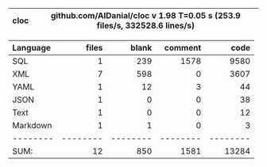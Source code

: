 cloc|github.com/AlDanial/cloc v 1.98  T=0.05 s (253.9 files/s, 332528.6 lines/s)
--- | ---

Language|files|blank|comment|code
:-------|-------:|-------:|-------:|-------:
SQL|1|239|1578|9580
XML|7|598|0|3607
YAML|1|12|3|44
JSON|1|0|0|38
Text|1|0|0|12
Markdown|1|1|0|3
--------|--------|--------|--------|--------
SUM:|12|850|1581|13284

